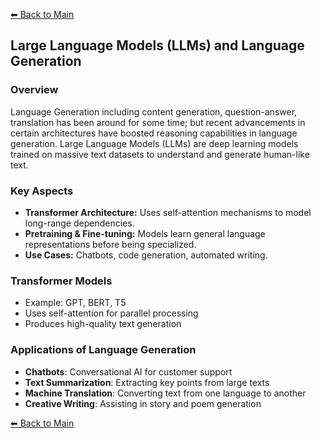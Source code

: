 [⬅ Back to Main](../readme.md)

## Large Language Models (LLMs) and Language Generation

### Overview
Language Generation including content generation, question-answer, translation has been around for some time; but recent advancements in certain architectures have boosted reasoning capabilities  in language generation.
Large Language Models (LLMs) are deep learning models trained on massive text datasets to understand and generate human-like text.

### Key Aspects
- **Transformer Architecture:** Uses self-attention mechanisms to model long-range dependencies.
- **Pretraining & Fine-tuning:** Models learn general language representations before being specialized.
- **Use Cases:** Chatbots, code generation, automated writing.


### Transformer Models
   - Example: GPT, BERT, T5
   - Uses self-attention for parallel processing
   - Produces high-quality text generation

### Applications of Language Generation
- **Chatbots**: Conversational AI for customer support
- **Text Summarization**: Extracting key points from large texts
- **Machine Translation**: Converting text from one language to another
- **Creative Writing**: Assisting in story and poem generation

[⬅ Back to Main](../readme.md)
